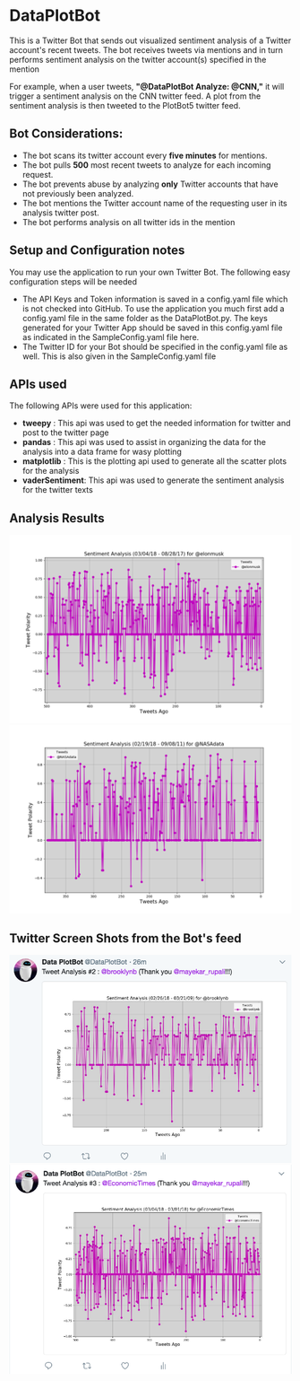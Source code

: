 # DataPlotBot
This is a Twitter Bot that sends out visualized sentiment analysis of a Twitter account's recent tweets. The bot receives tweets via mentions and in turn performs sentiment analysis on the twitter account(s) specified in the mention 

For example, when a user tweets, __"@DataPlotBot Analyze: @CNN,"__ it will trigger a sentiment analysis on the CNN twitter feed. A plot from the sentiment analysis is then tweeted to the PlotBot5 twitter feed. 

## Bot Considerations:

* The bot scans its twitter account every __five minutes__ for mentions.
* The bot pulls __500__ most recent tweets to analyze for each incoming request.
* The bot prevents abuse by analyzing __only__ Twitter accounts that have not previously been analyzed.
* The bot mentions the Twitter account name of the requesting user in its analysis twitter post.
* The bot performs analysis on all twitter ids in the mention

## Setup and Configuration notes
You may use the application to run your own Twitter Bot. The following easy configuration steps will be needed
* The API Keys and Token information is saved in a config.yaml file which is not checked into GitHub. To use the application you much first add a config.yaml file in the same folder as the DataPlotBot.py. The keys generated for your Twitter App should be saved in this config.yaml file as indicated in the SampleConfig.yaml file here.
* The Twitter ID for your Bot should be specified in the config.yaml file as well. This is also given in the SampleConfig.yaml file

## APIs used

The following APIs were used for this application:

* __tweepy__ : This api was used to get the needed information for twitter and post to the twitter page
* __pandas__ : This api was used to assist in organizing the data for the analysis into a data frame for wasy plotting
* __matplotlib__ : This is the plotting api used to generate all the scatter plots for the analysis
* __vaderSentiment__: This api was used to generate the sentiment analysis for the twitter texts


## Analysis Results
![@elonmusk.png](@elonmusk.png)
![@NASAdata.png](@NASAdata.png)

## Twitter Screen Shots from the Bot's feed
![Twitter_Brooklyn_BBQ.png](Twitter_Brooklyn_BBQ.png)
![Twitter_Economic_Times.png](Twitter_Economic_Times.png)
